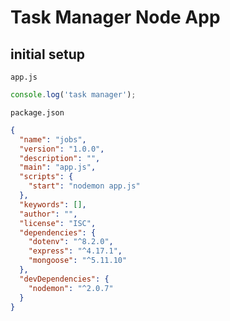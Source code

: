 # Task Manager Node App

## initial setup

`app.js`

```js
console.log('task manager');
```

`package.json`

```json
{
  "name": "jobs",
  "version": "1.0.0",
  "description": "",
  "main": "app.js",
  "scripts": {
    "start": "nodemon app.js"
  },
  "keywords": [],
  "author": "",
  "license": "ISC",
  "dependencies": {
    "dotenv": "^8.2.0",
    "express": "^4.17.1",
    "mongoose": "^5.11.10"
  },
  "devDependencies": {
    "nodemon": "^2.0.7"
  }
}
```
